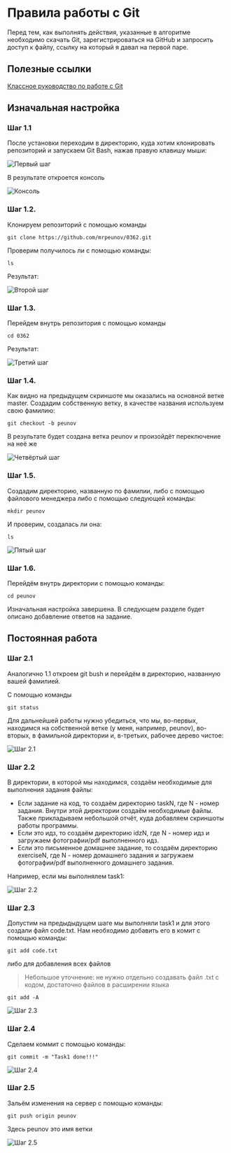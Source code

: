 # Правила работы с Git

Перед тем, как выполнять действия, указанные в алгоритме необходимо скачать Git, зарегистрироваться на GitHub и запросить доступ к файлу, ссылку на который я давал на первой паре.

## Полезные ссылки

[Классное руководство по работе с Git](https://githowto.com/ru)

## Изначальная настройка 

### Шаг 1.1

После установки переходим в директорию, куда хотим клонировать репозиторий и запускаем Git Bash, нажав правую клавишу мыши:

![Первый шаг](/image/step1.png)

В результате откроется консоль

![Консоль](/image/console.PNG)

### Шаг 1.2.

Клонируем репозиторий с помощью команды

```
git clone https://github.com/mrpeunov/0362.git
```

Проверим получилось ли с помощью команды:

```
ls
```

Результат:

![Второй шаг](/image/step2.PNG)

### Шаг 1.3.

Перейдем внутрь репозитория с помощью команды 

```
cd 0362
```

Результат:

![Третий шаг](/image/step3.PNG)

### Шаг 1.4. 

Как видно на предыдущем скриншоте мы оказались на основной ветке master. Создадим собственную ветку, в качестве названия используем свою фамилию:

```
git checkout -b peunov
```

В результате будет создана ветка peunov и произойдёт переключение на неё же

![Четвёртый шаг](/image/step4.PNG)

### Шаг 1.5.

Создадим директорию, названную по фамилии,  либо с помощью файлового менеджера либо с помощью следующей команды: 

```
mkdir peunov
```

И проверим, создалась ли она:

```
ls
```

![Пятый шаг](/image/step5.PNG)

### Шаг 1.6. 

Перейдём внутрь директории с помощью команды:

```
cd peunov
```

Изначальная настройка завершена. В следующем разделе будет описано добавление ответов на задание.

## Постоянная работа

### Шаг 2.1

Аналогично 1.1 откроем git bush и перейдём в директорию, названную вашей фамилией.

С помощью команды 

```
git status
```

Для дальнейшей работы нужно убедиться, что мы, во-первых, находимся на собственной ветке (у меня, например, peunov), во-вторых, в фамильной директории и, в-третьих, рабочее дерево чистое:

![Шаг 2.1](/image/step21.PNG)

### Шаг 2.2 

В директории, в которой мы находимся, создаём необходимые для выполнения задания файлы:

* Если задание на код, то создаём директорию taskN, где N - номер задания. Внутри этой директории создаём необходимые файлы. Также прикладываем небольшой отчёт, куда добавляем скриншоты работы программы.
* Если это идз, то создаём директорию idzN, где N - номер идз и загружаем фотографии/pdf выполненного идз.
* Если это письменное домашнее задание, то создаём директорию exerciseN, где N - номер домашнего задания и загружаем фотографии/pdf выполненного домашнего задания.

Например, если мы выполнялем task1:

![Шаг 2.2](/image/step22.PNG)

### Шаг 2.3 

Допустим на предыдыдущем шаге мы выполняли task1 и для этого создали файл code.txt. Нам необходимо добавить его в комит с помощью команды:

```
git add code.txt
```

либо для добавления всех файлов

> Небольшое уточнение: не нужно отдельно создавать файл .txt с кодом, достаточно файлов в расширении языка

```
git add -A
```

![Шаг 2.3](/image/step23.PNG)

### Шаг 2.4 

Сделаем коммит с помощью команды:

```
git commit -m "Task1 done!!!"
```

![Шаг 2.4](/image/step24.PNG)

### Шаг 2.5 

Зальём изменения на сервер с помощью команды:

```
git push origin peunov
```

Здесь peunov это имя ветки

![Шаг 2.5](/image/step25.PNG)
